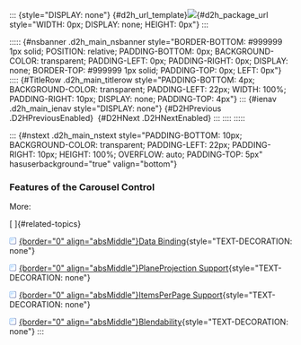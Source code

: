 ::: {style="DISPLAY: none"}
[](ms-xhelp:///?Id=d2h_url_template){#d2h_url_template}![](!package_url!){#d2h_package_url style="WIDTH: 0px; DISPLAY: none; HEIGHT: 0px"}
:::

::::: {#nsbanner .d2h_main_nsbanner style="BORDER-BOTTOM: #999999 1px solid; POSITION: relative; PADDING-BOTTOM: 0px; BACKGROUND-COLOR: transparent; PADDING-LEFT: 0px; PADDING-RIGHT: 0px; DISPLAY: none; BORDER-TOP: #999999 1px solid; PADDING-TOP: 0px; LEFT: 0px"}
:::: {#TitleRow .d2h_main_titlerow style="PADDING-BOTTOM: 4px; BACKGROUND-COLOR: transparent; PADDING-LEFT: 22px; WIDTH: 100%; PADDING-RIGHT: 10px; DISPLAY: none; PADDING-TOP: 4px"}
::: {#ienav .d2h_main_ienav style="DISPLAY: none"}
[](ms-xhelp:///?Id=b45c6477-5d7f-4634-8bd8-ca794ca4a0ef){#D2HPrevious .D2HPreviousEnabled}  [](ms-xhelp:///?Id=682202df-cdd1-47c6-b1a6-04ddb2f472d7){#D2HNext .D2HNextEnabled}
:::
::::
:::::

::: {#nstext .d2h_main_nstext style="PADDING-BOTTOM: 10px; BACKGROUND-COLOR: transparent; PADDING-LEFT: 22px; PADDING-RIGHT: 10px; HEIGHT: 100%; OVERFLOW: auto; PADDING-TOP: 5px" hasuserbackground="true" valign="bottom"}
### Features of the Carousel Control

More:

[ ]{#related-topics}

[![](../button.gif){border="0" align="absMiddle"}Data Binding](ms-xhelp:///?Id=b10ab06b-65e8-426c-9839-acbbbd972fe5){style="TEXT-DECORATION: none"}

[![](../button.gif){border="0" align="absMiddle"}PlaneProjection Support](ms-xhelp:///?Id=eb63ba34-41b8-45fb-948d-fb4a7bd98754){style="TEXT-DECORATION: none"}

[![](../button.gif){border="0" align="absMiddle"}ItemsPerPage Support](ms-xhelp:///?Id=bf0ac3a3-87d9-4954-83be-77879782221f){style="TEXT-DECORATION: none"}

[![](../button.gif){border="0" align="absMiddle"}Blendability](ms-xhelp:///?Id=8eee9f9b-1f0e-460a-8119-5502e507bbed){style="TEXT-DECORATION: none"}
:::
